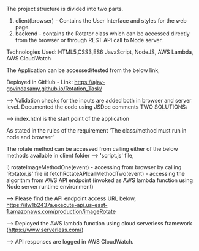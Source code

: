 The project structure is divided into two parts.

1. client(browser) - Contains the User Interface and styles for the web page.
2. backend - contains the Rotator class which can be accessed directly from the browser or through REST API call to Node server.

Technologies Used:
HTML5,CSS3,ES6 JavaScript, NodeJS, AWS Lambda, AWS CloudWatch

The Application can be accessed/tested from the below link,

Deployed in GitHub - Link: https://ajay-govindasamy.github.io/Rotation_Task/

--> Validation checks for the inputs are added both in browser and server level. Documented the code using JSDoc comments
TWO SOLUTIONS:

--> index.html is the start point of the application

As stated in the rules of the requirement 'The class/method must run in node and browser'

The rotate method can be accessed from calling either of the below methods available in client folder --> 'script.js' file,

i) rotateImageMethodOne(event) - accessing from browser by calling 'Rotator.js' file
ii) fetchRotateAPIcallMethodTwo(event) - accessing the algorithm from AWS API endpoint (invoked as AWS lambda function using Node server runtime environment)

--> Please find the API endpoint access URL below,
https://ilw1b2437a.execute-api.us-east-1.amazonaws.com/production/imageRotate

--> Deployed the AWS lambda function using cloud serverless framework (https://www.serverless.com/)

--> API responses are logged in AWS CloudWatch.
